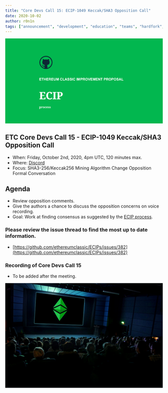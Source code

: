 ```yaml
---
title: "Core Devs Call 15: ECIP-1049 Keccak/SHA3 Opposition Call"
date: 2020-10-02
author: r0n1n
tags: ["announcement", "development", "education", "teams", "hardfork", "media"]
---
```


![ETC Core Devs Call 15 - ECIP-1049 Keccak/SHA3 Opposition Call](./ethereum_classic_ecip_wallpaper.png)

## ETC Core Devs Call 15 - ECIP-1049 Keccak/SHA3 Opposition Call

* When: Friday, October 2nd, 2020, 4pm UTC, 120 minutes max.
* Where: [Discord](https://discord.gg/3ZbKvb)
* Focus: SHA3-256/Keccak256 Mining Algorithm Change Opposition Formal Conversation

## Agenda

* Review opposition comments.
* Give the authors a chance to discuss the opposition concerns on voice recording.
* Goal: Work at finding consensus as suggested by the [ECIP process](https://github.com/ethereumclassic/ECIPs#avoiding-network-splits).

### Please review the issue thread to find the most up to date information.

* [https://github.com/ethereumclassic/ECIPs/issues/382](https://github.com/ethereumclassic/ECIPs/issues/382)

### Recording of Core Devs Call 15

* To be added after the meeting.

![ETC Core Devs Call 15 - ECIP-1049 Keccak/SHA3 Opposition Call](./etc_cdc.png)

